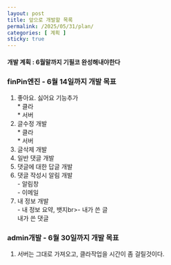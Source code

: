 ```yaml
---
layout: post
title: 앞으로 개발할 목록
permalink: /2025/05/31/plan/
categories: [ 계획 ]
sticky: true
---
```

#### 개발 계획 : 6월말까지 기필코 완성해내야한다
### finPin엔진 - 6월 14일까지 개발 목표
1. 좋아요. 싫어요 기능추가<br>* 클라<br>* 서버
1. 글수정 개발<br>* 클라<br>* 서버
1. 글삭제 개발
1. 일반 댓글 개발
1. 댓글에 대한 답글 개발
1. 댓글 작성시 알림 개발<br>- 알림창<br>- 이메일
1. 내 정보 개발<br>- 내 정보 요약, 뱃지br>- 내가 쓴 글<br>내가 쓴 댓글
### admin개발 - 6월 30일까지 개발 목표
1. 서버는 그대로 가져오고, 클라작업을 시간이 좀 걸릴것이다.